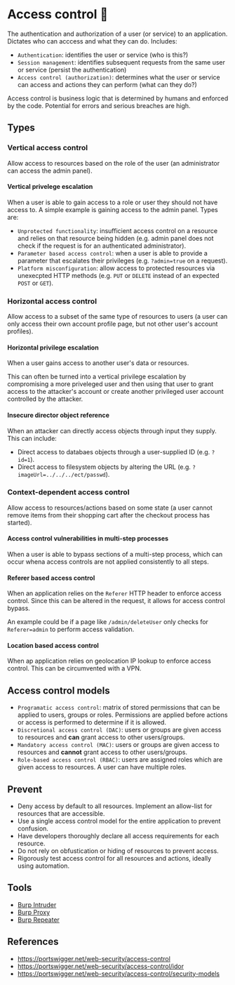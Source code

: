 # Access control :name_badge:

The authentication and authorization of a user (or service) to an application.  Dictates who can acccess and what they can do.  Includes:

- `Authentication`: identifies the user or service (who is this?)
- `Session management`: identifies subsequent requests from the same user or service (persist the authentication)
- `Access control (authorization)`: determines what the user or service can access and actions they can perform (what can they do?)

Access control is business logic that is determined by humans and enforced by the code.  Potential for errors and serious breaches are high.

## Types

### Vertical access control

Allow access to resources based on the role of the user (an administrator can access the admin panel).

#### Vertical privelege escalation

When a user is able to gain access to a role or user they should not have access to.  A simple example is gaining access to the admin panel.  Types are:

- `Unprotected functionality`: insufficient access control on a resource and relies on that resource being hidden (e.g. admin panel does not check if the request is for an authenticated administrator).
- `Parameter based access control`: when a user is able to provide a parameter that escalates their privileges (e.g. `?admin=true` on a request).
-  `Platform misconfiguration`: allow access to protected resources via unexecpted HTTP methods (e.g. `PUT` or `DELETE` instead of an expected `POST` or `GET`).

### Horizontal access control

Allow access to a subset of the same type of resources to users (a user can only access their own account profile page, but not other user's account profiles).

#### Horizontal privilege escalation

When a user gains access to another user's data or resources.  

This can often be turned into a vertical privilege escalation by compromising a more priveleged user and then using that user to grant access to the attacker's account or create another privileged user account controlled by the attacker.

#### Insecure director object reference

When an attacker can directly access objects through input they supply.  This can include:

- Direct access to databaes objects through a user-supplied ID (e.g. `?id=1`).
- Direct access to filesystem objects by altering the URL (e.g. `?imageUrl=../../../ect/passwd`).

### Context-dependent access control

Allow access to resources/actions based on some state (a user cannot remove items from their shopping cart after the checkout process has started).

#### Access control vulnerabilities in multi-step processes

When a user is able to bypass sections of a multi-step process, which can occur whena access controls are not applied consistently to all steps.

#### Referer based access control

When an application relies on the `Referer` HTTP header to enforce access control.  Since this can be altered in the request, it allows for access control bypass.

An example could be if a page like `/admin/deleteUser` only checks for `Referer=admin` to perform access validation.

#### Location based access control

When ap application relies on geolocation IP lookup to enforce access control.  This can be circumvented with a VPN.


## Access control models

- `Programatic access control`: matrix of stored permissions that can be applied to users, groups or roles.  Permissions are applied before actions or access is performed to determine if it is allowed.
- `Discretional access control (DAC)`: users or groups are given access to resources and **can** grant access to other users/groups.
- `Mandatory access control (MAC)`: users or groups are given access to resources and **cannot** grant access to other users/groups.
- `Role-based access control (RBAC)`: users are assigned roles which are given access to resources.  A user can have multiple roles.

## Prevent

- Deny access by default to all resources.  Implement an allow-list for resources that are accessible.
- Use a single access control model for the entire application to prevent confusion.
- Have developers thoroughly declare all access requirements for each resource.
- Do not rely on obfustication or hiding of resources to prevent access.
- Rigorously test access control for all resources and actions, ideally using automation.

## Tools

- [Burp Intruder](https://portswigger.net/burp/documentation/desktop/tools/intruder/using)
- [Burp Proxy](https://portswigger.net/burp/documentation/desktop/tools/proxy/using)
- [Burp Repeater](https://portswigger.net/burp/documentation/desktop/tools/repeater/using)

## References

- https://portswigger.net/web-security/access-control
- https://portswigger.net/web-security/access-control/idor
- https://portswigger.net/web-security/access-control/security-models
